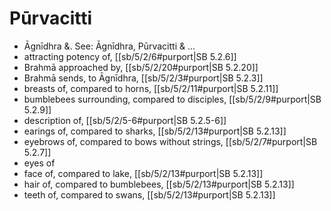 # Pūrvacitti

* Āgnīdhra &. See: Āgnīdhra, Pūrvacitti & ... 
* attracting potency of, [[sb/5/2/6#purport|SB 5.2.6]]
* Brahmā approached by, [[sb/5/2/20#purport|SB 5.2.20]]
* Brahmā sends, to Āgnīdhra, [[sb/5/2/3#purport|SB 5.2.3]]
* breasts of, compared to horns, [[sb/5/2/11#purport|SB 5.2.11]]
* bumblebees surrounding, compared to disciples, [[sb/5/2/9#purport|SB 5.2.9]]
* description of, [[sb/5/2/5-6#purport|SB 5.2.5-6]]
* earings of, compared to sharks, [[sb/5/2/13#purport|SB 5.2.13]]
* eyebrows of, compared to bows without strings, [[sb/5/2/7#purport|SB 5.2.7]]
* eyes of 
* face of, compared to lake, [[sb/5/2/13#purport|SB 5.2.13]]
* hair of, compared to bumblebees, [[sb/5/2/13#purport|SB 5.2.13]]
* teeth of, compared to swans, [[sb/5/2/13#purport|SB 5.2.13]]
